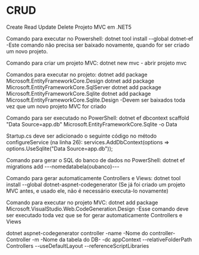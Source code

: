 # CRUD
Create 
Read
Update
Delete
Projeto MVC em .NET5

Comando para executar no Powershell:
dotnet tool install --global dotnet-ef
-Este comando não precisa ser baixado novamente, quando for ser criado um novo projeto.

Comando para criar um projeto MVC:
dotnet new mvc - abrir projeto mvc

Comandos para executar no projeto:
dotnet add package Microsoft.EntityFrameworkCore.Design
dotnet add package Microsoft.EntityFrameworkCore.SqlServer
dotnet add package Microsoft.EntityFrameworkCore.Sqlite
dotnet add package Microsoft.EntityFrameworkCore.Sqlite.Design
-Devem ser baixados toda vez que um novo projeto MVC for criado

Comando para ser executado no PowerShell:
dotnet ef dbcontext scaffold "Data Source=app.db" Microsoft.EntityFrameworkCore.Sqlite -o Data 


Startup.cs deve ser adicionado o seguinte código no método configureService (na linha 26):
services.AddDbContext<appContext>(options => options.UseSqlite("Data Source=app.db"));

Comando para gerar o SQL do banco de dados no PowerShell:
dotnet ef migrations add ---nomedatabela(oubanco)---

Comando para gerar automaticamente Controllers e Views:
dotnet tool install --global dotnet-aspnet-codegenerator
(Se já foi criado um projeto MVC antes, e usado ele, não é necessário executa-lo novamente)

Comando para executar no projeto MVC:
dotnet add package Microsoft.VisualStudio.Web.CodeGeneration.Design
-Esse comando deve ser executado toda vez que se for gerar automaticamente Controllers e Views

dotnet aspnet-codegenerator controller -name -Nome do controller-Controller -m -Nome da tabela do DB- -dc appContext --relativeFolderPath Controllers --useDefaultLayout --referenceScriptLibraries
